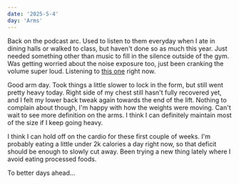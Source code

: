 ```yaml
---
date: '2025-5-4'
day: 'Arms'
---
```


Back on the podcast arc. Used to listen to them everyday when I ate in dining halls or walked to class, but haven't done so as much this year. Just needed something other than music to fill in the silence outside of the gym. Was getting worried about the noise exposure too, just been cranking the volume super loud. Listening to [this one](https://podcasts.apple.com/us/podcast/shawn-ryan-show/id1492492083?i=1000543048578) right now.

Good arm day. Took things a little slower to lock in the form, but still went pretty heavy today. Right side of my chest still hasn't fully recovered yet, and I felt my lower back tweak again towards the end of the lift. Nothing to complain about though, I'm happy with how the weights were moving. Can't wait to see more definition on the arms. I think I can definitely maintain most of the size if I keep going heavy.

I think I can hold off on the cardio for these first couple of weeks. I'm probably eating a little under 2k calories a day right now, so that deficit should be enough to slowly cut away. Been trying a new thing lately where I avoid eating processed foods.

To better days ahead...